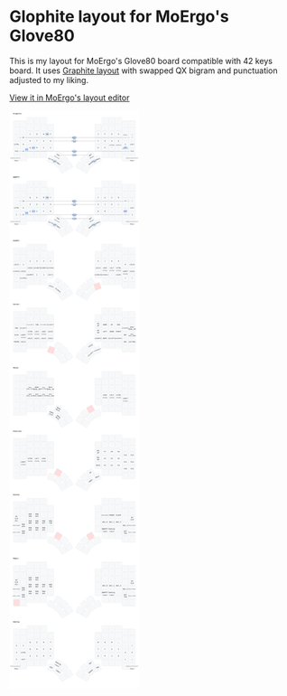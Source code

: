 # Glophite layout for MoErgo's Glove80

This is my layout for MoErgo's Glove80 board compatible with 42 keys board.
It uses [Graphite layout](https://github.com/rdavison/graphite-layout) with swapped QX bigram and punctuation adjusted to my liking.

[View it in MoErgo's layout editor](https://my.glove80.com/#/layout/user/b9eafa84-866c-473f-acdf-5ca0fc75b04a)

![Layout SVG](glophite.svg)
